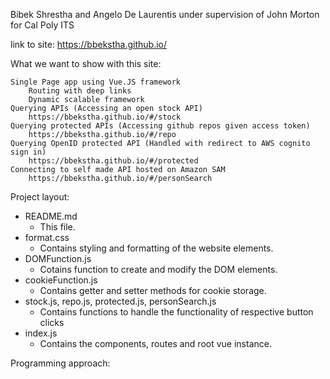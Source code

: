 Bibek Shrestha and Angelo De Laurentis under supervision of John Morton for Cal Poly ITS

link to site: https://bbekstha.github.io/

What we want to show with this site:

    Single Page app using Vue.JS framework
        Routing with deep links
        Dynamic scalable framework
    Querying APIs (Accessing an open stock API)
        https://bbekstha.github.io/#/stock
    Querying protected APIs (Accessing github repos given access token)
        https://bbekstha.github.io/#/repo
    Querying OpenID protected API (Handled with redirect to AWS cognito sign in)
        https://bbekstha.github.io/#/protected
    Connecting to self made API hosted on Amazon SAM
        https://bbekstha.github.io/#/personSearch

Project layout:
   - README.md
      - This file.
   - format.css
      - Contains styling and formatting of the website elements.
   - DOMFunction.js
      - Cotains function to create and modify the DOM elements.
   - cookieFunction.js
      - Contains getter and setter methods for cookie storage.
   - stock.js, repo.js, protected.js, personSearch.js
      - Contains functions to handle the functionality of respective button clicks
   - index.js
      - Contains the components, routes and root vue instance.

Programming approach:
   

